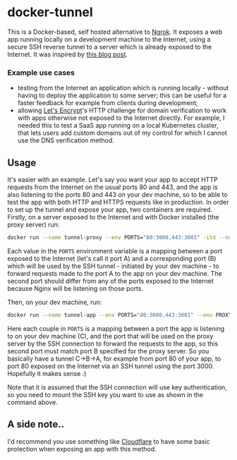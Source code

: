 # docker-tunnel

This is a Docker-based, self hosted alternative to [Ngrok](https://ngrok.com/). It exposes a web app running locally on a development machine to the Internet, using a secure SSH reverse tunnel to a server which is already exposed to the Internet. It was inspired by [this blog post](https://jerrington.me/posts/2019-01-29-self-hosted-ngrok.html).

### Example use cases

- testing from the Internet an application which is running locally - without having to deploy the application to some server; this can be useful for a faster feedback for example from clients during development;
- allowing [Let's Encrypt](https://letsencrypt.org/)'s HTTP challenge for domain verification to work with apps otherwise not exposed to the Internet directly. For example, I needed this to test a SaaS app running on a local Kubernetes cluster, that lets users add custom domains out of my control for which I cannot use the DNS verification method.


## Usage

It's easier with an example. Let's say you want your app to accept HTTP requests from the Internet on the usual ports 80 and 443, and the app is also listening to the ports 80 and 443 on your dev machine, so to be able to test the app with both HTTP and HTTPS requests like in production. In order to set up the tunnel and expose your app, two containers are required. Firstly, on a server exposed to the Internet and with Docker installed (the proxy server) run:

```bash
docker run --name tunnel-proxy --env PORTS="80:3000,443:3001" -itd --net=host vitobotta/docker-tunnel:0.30.0 proxy
```

Each value in the `PORTS` environment variable is a mapping between a port exposed to the Internet (let's call it port A) and a corresponding port (B) which will be used by the SSH tunnel - initiated by your dev machine - to forward requests made to the port A to the app on your dev machine. The second port should differ from any of the ports exposed to the Internet because Nginx will be listening on those ports.


Then, on your dev machine, run:

```bash
docker run --name tunnel-app --env PORTS="80:3000,443:3001" --env PROXY_HOST="1.2.3.4" --env PROXY_SSH_PORT="22" --env PROXY_SSH_USER="${USER}" -v "${HOME}/.ssh/id_rsa:/ssh.key" -itd vitobotta/docker-tunnel:0.30.0 app
```

Here each couple in `PORTS` is a mapping between a port the app is listening to on your dev machine (C), and the port that will be used on the proxy server by the SSH connection to forward the requests to the app, so this second port must match port B specified for the proxy server. So you basically have a tunnel C->B->A, for example from port 80 of your app, to port 80 exposed on the Internet via an SSH tunnel using the port 3000. Hopefully it makes sense :)

Note that it is assumed that the SSH connection will use key authentication, so you need to mount the SSH key you want to use as shown in the command above.


## A side note..

I'd recommend you use something like [Cloudflare](https://www.cloudflare.com/) to have some basic protection when exposing an app with this method.

